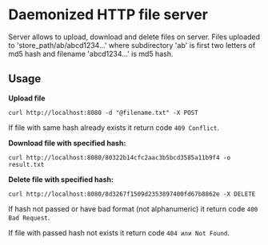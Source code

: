 # Daemonized HTTP file server

Server allows to upload, download and delete files on server.
Files uploaded to 'store_path/ab/abcd1234...' where subdirectory 'ab' is first two letters of md5 hash and filename 'abcd1234...' is md5 hash.

## Usage

**Upload file**
```
curl http://localhost:8080 -d "@filename.txt" -X POST
```

If file with same hash already exists it return code `409 Conflict`.

**Download file with specified hash:**
```
curl http://localhost:8080/80322b14cfc2aac3b5bcd3585a11b9f4 -o result.txt
```
**Delete file with specified hash:**
```
curl http://localhost:8080/8d3267f1509d2353897400fd67b8862e -X DELETE
```
If hash not passed or have bad format (not alphanumeric) it return code  `400 Bad Request`.

If file with passed hash not exists it return code  `404 или Not Found`.